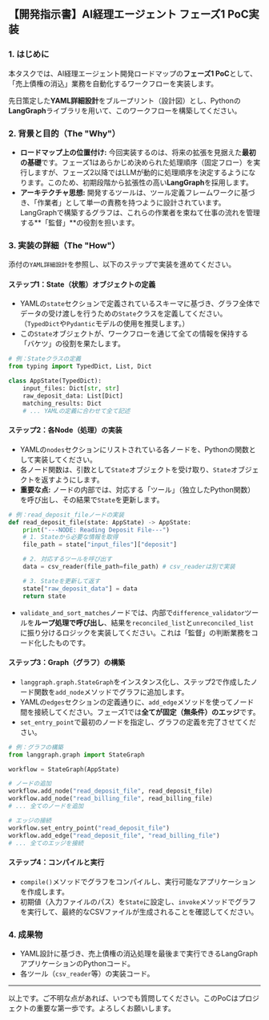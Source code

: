## 【開発指示書】AI経理エージェント フェーズ1 PoC実装

### 1. はじめに

本タスクでは、AI経理エージェント開発ロードマップの**フェーズ1 PoC**として、「売上債権の消込」業務を自動化するワークフローを実装します。

先日策定した**YAML詳細設計**をブループリント（設計図）とし、Pythonの**LangGraph**ライブラリを用いて、このワークフローを構築してください。

### 2. 背景と目的（The "Why"）

* **ロードマップ上の位置付け:** 今回実装するのは、将来の拡張を見据えた**最初の基礎**です。フェーズ1はあらかじめ決められた処理順序（固定フロー）を実行しますが、フェーズ2以降ではLLMが動的に処理順序を決定するようになります。このため、初期段階から拡張性の高い**LangGraph**を採用します。
* **アーキテクチャ思想:** 開発するツールは、ツール定義フレームワークに基づき、「作業者」として単一の責務を持つように設計されています。LangGraphで構築するグラフは、これらの作業者を束ねて仕事の流れを管理する**「監督」**の役割を担います。

### 3. 実装の詳細（The "How"）

添付の`YAML詳細設計`を参照し、以下のステップで実装を進めてください。

#### ステップ1：State（状態）オブジェクトの定義

* YAMLの`state`セクションで定義されているスキーマに基づき、グラフ全体でデータの受け渡しを行うための`State`クラスを定義してください。（`TypedDict`や`Pydantic`モデルの使用を推奨します。）
* この`State`オブジェクトが、ワークフローを通じて全ての情報を保持する「バケツ」の役割を果たします。

```python
# 例：Stateクラスの定義
from typing import TypedDict, List, Dict

class AppState(TypedDict):
    input_files: Dict[str, str]
    raw_deposit_data: List[Dict]
    matching_results: Dict
    # ... YAMLの定義に合わせて全て記述
```

#### ステップ2：各Node（処理）の実装

* YAMLの`nodes`セクションにリストされている各ノードを、Pythonの関数として実装してください。
* 各ノード関数は、引数として`State`オブジェクトを受け取り、`State`オブジェクトを返すようにします。
* **重要な点:** ノードの内部では、対応する「ツール」（独立したPython関数）を呼び出し、その結果で`State`を更新します。

```python
# 例：read_deposit_fileノードの実装
def read_deposit_file(state: AppState) -> AppState:
    print("---NODE: Reading Deposit File---")
    # 1. Stateから必要な情報を取得
    file_path = state["input_files"]["deposit"]

    # 2. 対応するツールを呼び出す
    data = csv_reader(file_path=file_path) # csv_readerは別で実装

    # 3. Stateを更新して返す
    state["raw_deposit_data"] = data
    return state
```

* `validate_and_sort_matches`ノードでは、内部で`difference_validator`ツールを**ループ処理で呼び出し**、結果を`reconciled_list`と`unreconciled_list`に振り分けるロジックを実装してください。これは「監督」の判断業務をコード化したものです。

#### ステップ3：Graph（グラフ）の構築

* `langgraph.graph.StateGraph`をインスタンス化し、ステップ2で作成したノード関数を`add_node`メソッドでグラフに追加します。
* YAMLの`edges`セクションの定義通りに、`add_edge`メソッドを使ってノード間を接続してください。フェーズ1では**全てが固定（無条件）のエッジ**です。
* `set_entry_point`で最初のノードを指定し、グラフの定義を完了させてください。

```python
# 例：グラフの構築
from langgraph.graph import StateGraph

workflow = StateGraph(AppState)

# ノードの追加
workflow.add_node("read_deposit_file", read_deposit_file)
workflow.add_node("read_billing_file", read_billing_file)
# ... 全てのノードを追加

# エッジの接続
workflow.set_entry_point("read_deposit_file")
workflow.add_edge("read_deposit_file", "read_billing_file")
# ... 全てのエッジを接続
```

#### ステップ4：コンパイルと実行

* `compile()`メソッドでグラフをコンパイルし、実行可能なアプリケーションを作成します。
* 初期値（入力ファイルのパス）を`State`に設定し、`invoke`メソッドでグラフを実行して、最終的なCSVファイルが生成されることを確認してください。

### 4. 成果物

* YAML設計に基づき、売上債権の消込処理を最後まで実行できるLangGraphアプリケーションのPythonコード。
* 各ツール（`csv_reader`等）の実装コード。

---

以上です。ご不明な点があれば、いつでも質問してください。このPoCはプロジェクトの重要な第一歩です。よろしくお願いします。